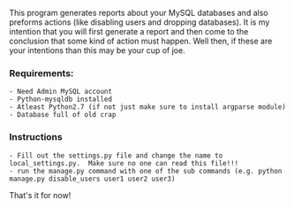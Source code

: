 This program generates reports about your MySQL databases and also preforms actions (like disabling users and dropping databases).  It is my intention that you will first generate a report and then come to the conclusion that some kind of action must happen.  Well then, if these are your intentions than this may be your cup of joe.

### Requirements:
    - Need Admin MySQL account
    - Python-mysqldb installed
    - Atleast Python2.7 (if not just make sure to install argparse module)
    - Database full of old crap

### Instructions
    - Fill out the settings.py file and change the name to local_settings.py.  Make sure no one can read this file!!!
    - run the manage.py command with one of the sub commands (e.g. python manage.py disable_users user1 user2 user3)

That's it for now!
